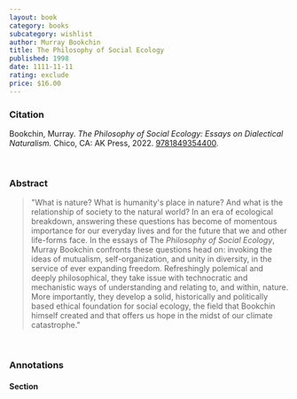 ```yaml
---
layout: book
category: books
subcategory: wishlist
author: Murray Bookchin
title: The Philosophy of Social Ecology
published: 1998
date: 1111-11-11
rating: exclude
price: $16.00
---
```


### Citation

Bookchin, Murray. *The Philosophy of Social Ecology: Essays on Dialectical Naturalism.* Chico, CA: AK Press, 2022. [9781849354400](https://www.akpress.org/philosophyofsocialecology.html).

<br>

### Abstract

> "What is nature? What is humanity's place in nature? And what is the relationship of society to the natural world? In an era of ecological breakdown, answering these questions has become of momentous importance for our everyday lives and for the future that we and other life-forms face. In the essays of The *Philosophy of Social Ecology*, Murray Bookchin confronts these questions head on: invoking the ideas of mutualism, self-organization, and unity in diversity, in the service of ever expanding freedom. Refreshingly polemical and deeply philosophical, they take issue with technocratic and mechanistic ways of understanding and relating to, and within, nature. More importantly, they develop a solid, historically and politically based ethical foundation for social ecology, the field that Bookchin himself created and that offers us hope in the midst of our climate catastrophe."

<br>

### Annotations

#### Section

<br>
